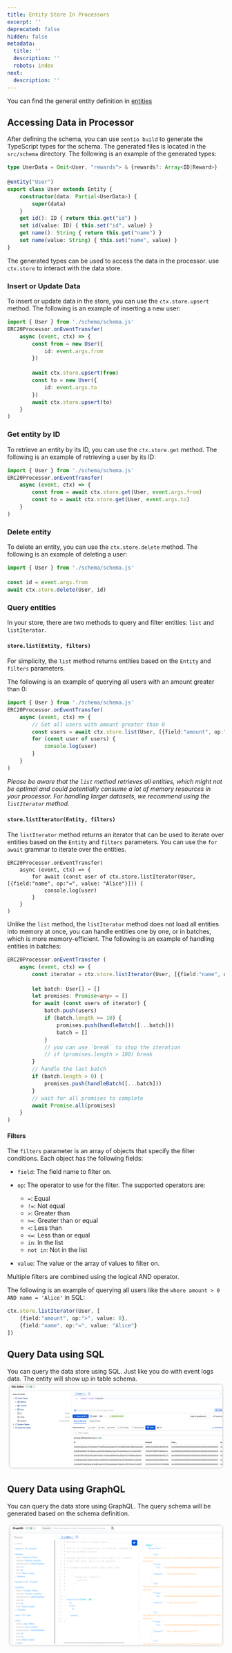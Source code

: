 ```yaml
---
title: Entity Store In Processors
excerpt: ''
deprecated: false
hidden: false
metadata:
  title: ''
  description: ''
  robots: index
next:
  description: ''
---
```

You can find the general entity definition in [entities](entities "mention")

## Accessing Data in Processor
After defining the schema, you can use `sentio build` to generate the TypeScript types for the schema. The generated files is located in the `src/schema` directory. The following is an example of the generated types:

```typescript
type UserData = Omit<User, "rewards"> & {rewards?: Array<ID|Reward>}

@entity("User")
export class User extends Entity {
    constructor(data: Partial<UserData>) {
        super(data)
    }
    get id(): ID { return this.get("id") }
    set id(value: ID) { this.set("id", value) }
    get name(): String { return this.get("name") }
    set name(value: String) { this.set("name", value) }
}
```

The generated types can be used to access the data in the processor. use `ctx.store` to interact with the data store.

### Insert or Update Data
To insert or update data in the store, you can use the `ctx.store.upsert` method. The following is an example of inserting a new user:

```typescript
import { User } from './schema/schema.js'
ERC20Processor.onEventTransfer(
    async (event, ctx) => {
        const from = new User({
            id: event.args.from
        })

        await ctx.store.upsert(from)
        const to = new User({
            id: event.args.to
        })
        await ctx.store.upsert(to)
    }
)
```

### Get entity by ID
To retrieve an entity by its ID, you can use the `ctx.store.get` method. The following is an example of retrieving a user by its ID:

```typescript
import { User } from './schema/schema.js'
ERC20Processor.onEventTransfer(
    async (event, ctx) => {
        const from = await ctx.store.get(User, event.args.from)
        const to = await ctx.store.get(User, event.args.to)
    }
)
```

### Delete entity
To delete an entity, you can use the `ctx.store.delete` method. The following is an example of deleting a user:

```typescript
import { User } from './schema/schema.js'

const id = event.args.from
await ctx.store.delete(User, id)

```

### Query entities
In your store, there are two methods to query and filter entities: `list` and `listIterator`.

#### `store.list(Entity, filters)`
For simplicity, the `list` method returns entities based on the `Entity` and `filters` parameters.

The following is an example of querying all users with an amount greater than 0:
```typescript
import { User } from './schema/schema.js'
ERC20Processor.onEventTransfer(
    async (event, ctx) => {
        // Get all users with amount greater than 0
        const users = await ctx.store.list(User, [{field:"amount", op:">", value: 0}])
        for (const user of users) {
            console.log(user)
        }
    }
)
```

*Please be aware that the `list` method retrieves all entities, which might not be optimal and could potentially consume a lot of memory resources in your processor. For handling larger datasets, we recommend using the `listIterator` method.*

#### `store.listIterator(Entity, filters)`
The `listIterator` method returns an iterator that can be used to iterate over entities based on the `Entity` and `filters` parameters.
You can use the `for await` grammar to iterate over the entities.

```
ERC20Processor.onEventTransfer(
    async (event, ctx) => {
        for await (const user of ctx.store.listIterator(User, [{field:"name", op:"=", value: "Alice"}])) {
            console.log(user)
        }
    }
)
```
Unlike the `list` method, the `listIterator` method does not load all entities into memory at once,
you can handle entities one by one, or in batches, which is more memory-efficient.
The following is an example of handling entities in batches:

```typescript
ERC20Processor.onEventTransfer (
    async (event, ctx) => {
        const iterator = ctx.store.listIterator(User, [{field:"name", op:"=", value: "Alice"}])

        let batch: User[] = []
        let promises: Promise<any> = []
        for await (const users of iterator) {
            batch.push(users)
            if (batch.length >= 10) {
                promises.push(handleBatch([...batch]))
                batch = []
            }
            // you can use `break` to stop the iteration
            // if (promises.length > 100) break
        }
        // handle the last batch
        if (batch.length > 0) {
            promises.push(handleBatch([...batch]))
        }
        // wait for all promises to complete
        await Promise.all(promises)
    }
)
```

#### Filters
The `filters` parameter is an array of objects that specify the filter conditions. Each object has the following fields:
- `field`: The field name to filter on.
- `op`: The operator to use for the filter. The supported operators are:
    - `=`: Equal
    - `!=`: Not equal
    - `>`: Greater than
    - `>=`: Greater than or equal
    - `<`: Less than
    - `<=`: Less than or equal
    - `in`: In the list
    - `not in`: Not in the list

- `value`: The value or the array of values to filter on.

Multiple filters are combined using the logical AND operator.

The following is an example of querying all users like the `where amount > 0 AND name = 'Alice'` in SQL:
```typescript
ctx.store.listIterator(User, [
    {field:"amount", op:">", value: 0},
    {field:"name", op:"=", value: "Alice"}
])
```


## Query Data using SQL
You can query the data store using SQL.  Just like you do with event logs data. The entity will show up in table schema.
![img.png](https://raw.githubusercontent.com/sentioxyz/docs/main/.gitbook/assets/entity-sql-screenshot.png)

## Query Data using GraphQL
You can query the data store using GraphQL. The query schema will be generated based on the schema definition.

![img.png](https://raw.githubusercontent.com/sentioxyz/docs/main/.gitbook/assets/entity-graqphql-screenshot.png)